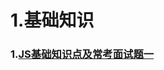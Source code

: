 
# 1.基础知识
###  1.[JS基础知识点及常考面试题一](./src/2-JS基础知识点及常考面试题一.md)
<!-- ###  2.[JS基础知识点及常考面试题二](./src/3-JS基础知识点及常考面试题二.md)
###  3.[4-ES6知识点及常考面试题](./src/4-ES6知识点及常考面试题.md)
###  4.[5-JS异步编程及常考面试题](./src/5-JS异步编程及常考面试题.md)
###  5.[6-手写Promise](./src/6-手写Promise.md)
###  6.[7-Event-Loop](./src/7-Event-Loop.md)
###  7.[8-JS进阶知识点及常考面试题](./src/8-JS进阶知识点及常考面试题.md)
###  8.[9-JS思考题](./src/9-JS思考题.md)
###  9.[10-DevTools-Tips](./src/10-DevTools-Tips.md)
###  10.[11-浏览器基础知识点及常考面试题](./src/11-浏览器基础知识点及常考面试题.md)
###  11.[12-浏览器缓存机制](./src/12-浏览器缓存机制.md)
###  12.[13-浏览器渲染原理](./src/13-浏览器渲染原理.md)
###  13.[14-安全防范知识点](./src/14-安全防范知识点.md)
###  14.[15-从V8中看JS性能优化](./src/15-从V8中看JS性能优化.md)
###  15.[16-性能优化琐碎事](./src/16-性能优化琐碎事.md)
###  16.[17-Webpack性能优化](./src/17-Webpack性能优化.md)
###  17.[18-实现小型打包工具](./src/18-实现小型打包工具.md)
###  18.[19-React和Vue两大框架之间的相爱相杀](./src/19-React和Vue两大框架之间的相爱相杀.md)
###  19.[20-Vue常考基础知识点](./src/20-Vue常考基础知识点.md)
###  20.[21-Vue常考进阶知识点](./src/21-Vue常考进阶知识点.md)
###  21.[22-React常考基础知识点一](./src/22-React常考基础知识点.md)
###  22.[23-React常考进阶知识点二](./src/23-React常考进阶知识点.md)
###  23.[24-监控](./src/24-监控.md)
###  24.[25-UDP](./src/25-UDP.md)
###  25.[26-TCP](./src/26-TCP.md)
###  26.[27-HTTP及TLS](./src/27-HTTP及TLS.md)
###  27.[28-HTTP23](./src/28-HTTP23.md)
###  28.[29-输入URL到页面渲染的整个流程](./src/29-输入URL到页面渲染的整个流程.md)
###  29.[30-设计模式](./src/30-设计模式.md)
###  30.[31-常见数据结构](./src/31-常见数据结构.md)
###  31.[32-常考算法题解析](./src/32-常考算法题解析.md)
###  32.[33-CSS常考面试题资料](./src/33-CSS常考面试题资料.md)
###  33.[34-如何写好一封简历](./src/34-如何写好一封简历.md)
###  34.[35-面试常用技巧](./src/35-面试常用技巧.md)
###  35.[35-面试常用技巧](./src/35-面试常用技巧.md) -->
